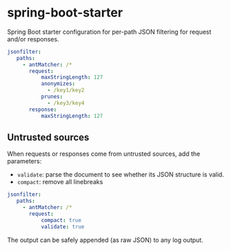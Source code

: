# spring-boot-starter
Spring Boot starter configuration for per-path JSON filtering for request and/or responses.

```yaml
jsonfilter:
   paths:
     - antMatcher: /*
       request:
           maxStringLength: 127
           anonymizes:
             - /key1/key2
           prunes:
             - /key3/key4
       response:
           maxStringLength: 127 

```

## Untrusted sources
When requests or responses come from untrusted sources, add the parameters:

 * `validate`: parse the document to see whether its JSON structure is valid. 
 * `compact`: remove all linebreaks

```yaml
jsonfilter:
   paths:
     - antMatcher: /*
       request:
           compact: true
           validate: true
```

The output can be safely appended (as raw JSON) to any log output.